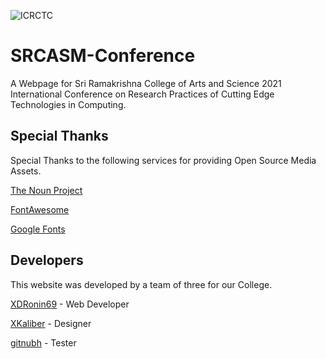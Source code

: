 ![ICRCTC]()
# SRCASM-Conference

A Webpage for Sri Ramakrishna College of Arts and Science 2021 International Conference on Research Practices of Cutting Edge Technologies in Computing.


## Special Thanks

Special Thanks to the following services for providing Open Source Media Assets.

[The Noun Project](https://thenounproject.com/)

[FontAwesome](https://fontawesome.com/)

[Google Fonts](https://fonts.google.com/)

## Developers 

This website was developed by a team of three for our College.

[XDRonin69](https://linktr.ee/XDRonin) - Web Developer

[XKaliber](https://linktr.ee/thexkaliber) - Designer

[gitnubh](https://linktr.ee/Jeevan_Lowrence) - Tester
